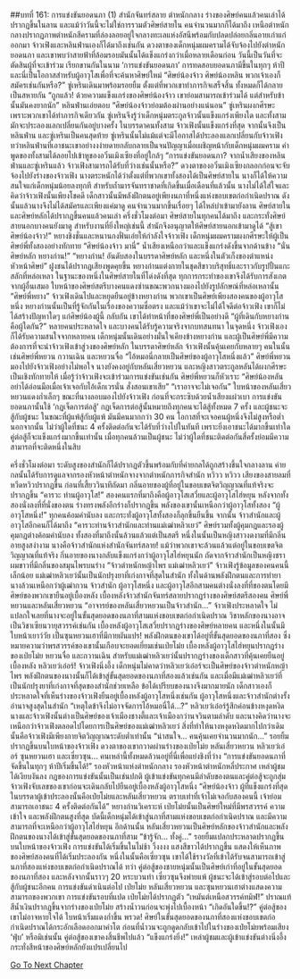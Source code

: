 ##บทที่ 161: การแข่งขันยอดนภา (1)
สำนักจันทร์สลาย ตำหนักกลาง
ร่างของศิษย์คนแล้วคนเล่าได้ปรากฏขึ้นในลาน และแม้ว่าวันนี้จะไม่ใช่การรวมตัวศิษย์สายใน คนจำนวนมากก็ได้มาถึง
เหนือตำหนักกลางปรากฏภาพตำหนักสีครามที่ล่องลอยอยู่ใจกลางทะเลแห่งอัสนีพร้อมกับปลดปล่อยกลิ่นอายเก่าแก่ออกมา
จ้าวเฟิงและหลินฟ่านเองก็ได้มาถึงเช่นกัน ดวงตาของเด็กหนุ่มผมครามได้จับจ้องไปยังตำหนักยอดนภา และเขาพบว่าสายฟ้าที่ล้อมรอบมันนั้นได้แข็งแกร่งกว่าเมื่อหลายเดือนก่อน
วันนี้เป็นวันที่จะตัดสินผู้ที่จะเข้าร่วม เรียกขานกันในนาม ‘การแข่งขันยอดนภา’
การทดสอบยอดนภามีขึ้นในทุกๆ ห้าปี และนี่เป็นโอกาสสำหรับผู้อาวุโสเพื่อที่จะค้นหาศิษย์ใหม่
“ศิษย์น้องจ้าว ศิษย์น้องหลิน พวกเจ้าเองก็สมัครเช่นกันหรือ?”
ซู่เหรินเดินมาพร้อมรอยยิ้ม
ตั้งแต่ที่พวกเขาทำภารกิจเสร็จสิ้น ทั้งหมดก็ได้กลายเป็นสหายกัน
“ถูกแล้ว! ด้วยความแข็งแกร่งของศิษย์น้องจ้าว เขาย่อมสามารถเข้าร่วมได้ แต่สำหรับข้านั้นมันคงยากนัก” หลินฟ่านเอ่ยตอบ
“ศิษย์น้องจ้าวย่อมต้องผ่านอย่างแน่นอน”
ซู่เหรินผงกศีรษะ เพราะพวกเขาได้ทำภารกิจเดียวกัน ซู่เหรินจึงรู้ว่าเด็กหนุ่มตระกูลจ้าวนั้นแข็งแกร่งเพียงใด และทั้งสามมักจะประลองแลกเปลี่ยนกันอยู่บางครั้ง
ในบรรดาคนทั้งสาม จ้าวเฟิงนั้นแข็งแกร่งที่สุด จากนั้นจึงเป็นหลินฟ่าน และซู่เหรินเป็นคนสุดท้าย
ซู๋เหรินนั้นไม่แม้แต่จะมีโอกาสได้ประลองแลกเปลี่ยนกับจ้าวเฟิง ทว่าหลินฟ่านที่เอาชนะเขาอย่างงง่ายดายกลับกลายเป็นจนปัญญาเมื่อเผชิญหน้ากับเด็กหนุ่มผมคราม
คำพูดของทั้งสามได้ลอยไปเข้าหูของอวิ๋นเมิงเซียงที่อยู่ใกล้ๆ
“การแข่งขันยอดนภา? จากน้ำเสียงของหลินฟ่านและซู่เหรินแล้ว จ้าวเฟิงสามารถได้รับที่ว่างเช่นนั้นหรือ?”
ดวงตาของอวิ๋นเมิงเซียงกลอกก่อนจะจับจ้องไปยังร่างของจ้าวเฟิง นางตระหนักได้ว่าตั้งแต่ที่พวกเขาทั้งสองได้เป็นศิษย์สายใน นางก็ได้ให้ความสนใจแก่เด็กหนุ่มน้อยลงทุกที
สำหรับถ้ำมารจันทราชาดที่เกิดขึ้นเมื่อเดือนที่แล้วนั้น นางไม่ได้ใส่ใจและคิดว่าจ้าวเฟิงนั้นเพียงโชคดี
เด็กสาวนั้นมีพลังฝึกตนอยู่เพียงนภาที่หนึ่งแห่งขอบเขตก่อกำเนิดปราณ ดังนั้นแล้วนางจึงไม่ได้สมัครและเพียงแค่มาดู
คนจำนวนมากขึ้นเรื่อยๆ ได้ไหล่บ่าเข้ามายังลาน ศิษย์สายในและศิษย์หลักได้ปรากฏขึ้นคนแล้วคนเล่า
ครึ่งชั่วโมงต่อมา
ศิษย์สายในทุกคนได้มาถึง และกระทั่งศิษย์สายนอกบางคนยังมาดู สำหรับงานที่ยิ่งใหญ่เช่นนี้ สำนักจึงอนุญาตให้ศิษย์สายนอกเข้ามาดูได้
“สู้เขา ศิษย์น้องจ้าว!” หยางชิงชั่นและหนานกงฟั่นเอ่ยให้กำลังใจจ้าวเฟิง เด็กหนุ่มผมครามผงกศีรษะให้ผู้เป็นศิษย์พี่ทั้งสองอย่างทักทาย
“ศิษย์น้องจ้าว มานี่” น้ำเสียงเหนือกว่าและแข็งแกร่งดังขึ้นจากด้านข้าง
“นั่นศิษย์หลัก หยางก่าน!”
“หยางก่าน! อันดับสองในบรรดาศิษย์หลัก และหนึ่งในตัวเก็งของตำแหน่งหัวหน้าศิษย์”
ฝูงชนได้ปรากฏเสียงพูดคุยขึ้น
หยางก่านแต่งกายในชุดสีขาวบริสุทธิ์และราวกับรูปปั้นแกะสลักที่หล่อเหลา ในฐานะของหนึ่งในศิษย์สายในที่โด่งดังที่สุด ทุกการกระทำของเขาจึงได้รับการสังเกตจากผู้อื่นเสมอ
ใบหน้าของศิษย์สตรีบางคนแดงซ่านขณะพวกนางมองไปยังรูปลักษณ์ที่หล่อเหลานั้น
“ศิษย์พี่หยาง”
จ้าวเฟิงเดินไปและหยุดยืนอยู่ข้างหยางก่าน พวกเขาเป็นศิษย์เพียงสองคนของผู้อาวุโสหนึ่ง
หยางก่านนั้นเป็นที่รู้จักกันในเรื่องของความซื่อตรง และแม้ว่าเขาจะไม่ได้ใจดีต่อจ้าวเฟิง เขาก็ไม่ได้สร้างปัญหาใดๆ แก่ศิษย์น้องผู้นี้ กลับกัน เขาได้ทำหน้าที่ของศิษย์พี่เป็นอย่างดี
“ผู้ที่เดินกับหยางก่านคือผู้ใดกัน?”
หลายคนประหลาดใจ และบางคนได้รับรู้ความจริงจากบทสนทนา
ในจุดหนึ่ง จ้าวเฟิงเองก็ได้รับความสนใจจากหลายคน
เด็กหนุ่มนั้นเดินอย่างมั่นใจเคียงข้างหยางก่าน และผู้เป็นศิษย์พี่มีความต้องการที่จะนำจ้าวเฟิงเข้าสู่วงของศิษย์หลัก
ในบรรดาศิษย์หลัก จ้าวเฟิงนั้นคุ้นเคยกับหลายๆ คนในนั้นเช่นศิษย์พี่หยวน กวานเฉิน และหยวนจื่อ
“ไอ้หมอนี่กลายเป็นศิษย์ของผู้อาวุโสหนึ่งแล้ว” ศิษย์พี่หยวนมองไปยังจ้าวเฟิงอย่างไม่พอใจ
นางยังคงอยู่กับหลันเสี่ยวหยวน และหญิงสาวตระกูลหลันได้ผงกศีรษะเป็นเชิงทักทายให้
เมื่อรู้ว่าจ้าวเฟิงจะเข้าร่วมการแข่งขันเช่นกัน ศิษย์พี่หยวนก็หัวเราะ
“ศิษย์น้องหลัน อย่าได้อ่อนมือเมื่อเจ้าเจอกับไอ้เด็กเวรนั่น สั่งสอนเขาเสีย”
“เราอาจจะไม่เจอกัน”
ใบหน้าของหลันเสี่ยวหยวนแดงก่ำเล็กๆ ขณะที่นางลอบมองไปยังจ้าวเฟิง ก่อนที่จะกระซิบด้วยน้ำเสียงแผ่วเบา
การแข่งขันยอดนภานั้นใช้ ‘กฎเจ็ดการต่อสู้’
กฎเจ็ดการต่อสู้นั้นหมายถึงทุกคนจะได้สู้ทั้งหมด 7 ครั้ง และผู้ชนะจะสู้กับผู้ชนะ ในขณะที่ผู้แพ้สู้กับผู้แพ้
มันมีคนมากกว่า 30 คน โอกาสที่จะเจอคนผู้หนึ่งจึงไม่สูงหรือต่ำ นอกจากนั้น ไม่ว่าผู้ใดที่ชนะ 4 ครั้งติดต่อกันจะได้รับที่ว่างไปในทันที เพราะยิ่งเอาชนะได้มากขึ้นเท่าใด คู่ต่อสู้ก็จะแข็งแกร่งมากขึ้นเท่านั้น เมื่อทุกคนล้วนเป็นผู้ชนะ
ไม่ว่าผู้ใดที่ชนะติดต่อกันสี่ครั้งย่อมมีความสามารถที่จะติดหนึ่งในสิบ

ครึ่งชั่วโมงต่อมา ระดับสูงของสำนักก็ได้ปรากฏตัวขึ้นพร้อมกับที่ค่ายกลได้ถูกสร้างขึ้นใจกลางลาน
ค่ายกลนั้นได้รับการดูแลจากรองหัวหน้าตำหนักจางจากตำหนักภารกิจสำนัก
หวิวว หวิวว
เสียงของสายลมที่หวีดหวิวปรากฏขึ้น ก่อนที่เสี้ยววินาทีถัดมา กลิ่นอายของผู้ที่อยู่ในขอบเขตจิตวิญญาณที่แท้จริงจะปรากฏขึ้น
“คารวะ ท่านผู้อาวุโส!”
สองคนแรกที่มาถึงคือผู้อาวุโสเสวี่ยและผู้อาวุโสไฮ่หยุน หลังจากทั้งสองนั่งลงที่ที่นั่งของตน ร่างทรงพลังอีกร่างก็ปรากฏขึ้น พลังของเขานั้นเหนือกว่าผู้อาวุโสทั้งสอง
“ผู้อาวุโสหนึ่ง!”
ทุกคนค้อมคำนับลง และกระทั่งผู้อาวุโสทั้งสองก็ลุกขึ้นยืนขึ้น
จากนั้น จ้าวสำนักและผู้อาวุโสอีกคนก็ได้มาถึง
“คารวะท่านจ้าวสำนักและท่านแม่เฒ่าหลิวเยว่”
ศิษย์รวมทั้งผู้คุมกฎและรองผู้คุมกฎต่างค้อมคำนับลง
ทั้งสองที่มาถึงนั้นล้วนแล้วแต่เป็นสตรี หนึ่งในนั้นเป็นหญิงสาวงดงามที่มีกลิ่นอายสูงสง่างาม นางคือจ้าวสำนักแห่งสำนักจันทร์สลาย!
แม้ว่าพวกเขาจะล้วนแล้วแต่อยู่ในขอบเขตจิตวิญญาณที่แท้จริง กิ่นอายของนางกลับแข็งแกร่งกว่าผู้อาวุโสไฮ่หยุนนัก ถัดจากจ้าวสำนักเป็นหญิงชราผมขาวที่มีกลิ่นของสมุนไพรบนร่าง
“จ้าวตำหนักหญ้าไพร แม่เฒ่าหลิวเยว่” จ้าวเฟิงรู้ข้อมูลของคนคนนี้เล็กน้อย
แม่เฒ่าหลิวเยว่นั้นเป็นนักปรุงยาที่เก่งกาจที่สุดในสำนัก ทั้งในด้านพลังฝึกตนและการทำยานางล้วนเหนือกว่าผู้เฒ่ากวน จ้าวสำนัก ผู้อาวุโสหนึ่ง และผู้อาวุโสอีกสามคนต่างนั่งลงที่ที่ของตนโดยมีศิษย์ของพวกเขายืนอยู่เบื้องหลัง
เบื้องหลังจ้าวสำนักจันทร์สลายปรากฏร่างของศิษย์สตรีสองคน ศิษย์พี่หยวนและหลันเสี่ยวหยวน
“อาจารย์ของหลันเสี่ยวหยวนเป็นจ้าวสำนัก...” จ้าวเฟิงประหลาดใจ
ไม่แปลกใจเลยที่นางจะอยู่ในขั้นสุดยอดของนภาที่สามแห่งขอบเขตก่อกำเนิดปราณ วิชาหลักของนางอาจเป็นวิชาเซียนวายุสวรรค์เช่นกัน
เบื้องหลังผู้อาวุโสเสวี่ยปรากฏร่างของศิษย์หลายคน และหนึ่งในนั้นมีใบหน้าเยาว์วัย
เป็นซุนหยวนเฮาที่มีกายผันแปร!
พลังฝึกตนของเขาได้อยู่ที่ขั้นสุดยอดของนภาที่สอง ซึ่งหมายความว่าพรสวรรค์ของเขานั้นเกือบจะยอดเยี่ยมเช่นเป่ยโม่ย
เบื้องหลังผู้อาวุโสไฮ่หยุนปรากฏร่างของเป่ยโม่ย หยวนจื่อ และกวานเฉิน
สำหรับแม่เฒ่าหลิวเยว่นั้นปรากฏร่างของเด็กสาวที่คุ้นเคยยืนอยู่เบื้องหลัง
หลิวเยว่เอ๋อร์!
จ้าวเฟิงนิ่งอึ้ง เด็กหนุ่มไม่คาดว่าหลิวเยว่เอ๋อร์จะเป็นศิษย์ของจ้าวตำหนักหญ้าไพร พลังฝึกตนของนางนั้นก็ได้เข้าสู่ขั้นสุดยอดของนภาที่สองแล้วเช่นกัน และเมื่อมีแม่เฒ่าหลิวเยว่ที่เป็นนักปรุงยาที่เก่งกาจที่สุดของสำนักช่วยเหลือ ข้อได้เปรียบของนางจึงมากมายนัก
เด็กสาวเองก็ประหลาดใจที่เห็นร่างของจ้าวเฟิงยืนอยู่เบื้องหลังผู้อาวุโสหนึ่งเช่นกัน
ผู้อาวุโสหนึ่งและจ้าวสำนักต่างรั้งอำนาจสูงสุดในสำนัก
“เหตุใดข้าจึงไม่อาจจัดการไอ้หมอนี่ได้...?” หลิวเยว่เอ๋อร์รู้สึกค่อนข้างหงุดหงิด
นางและจ้าวเฟิงนั้นต่างเป็นศิษย์ของเจ้าเมืองชางตี้และเจ้าเมืองกว่านจวินตามลำดับ และนางคิดว่านางจะเหนือกว่าจ้าวเฟิงตลอดไปโดยการเป็นศิษย์ของแม่เฒ่าหลิวเยว่ สิ่งที่ทำให้นางหงุดหงิดมากไปกว่าเดิมนั้นคือจ้าวเฟิงมีเพียงกายจิตวิญญาณระดับต่ำเท่านั้น
“น่าสนใจ... คนคุ้นเคยจำนวนมากนัก...” รอยยิ้มปรากฏขึ้นบนใบหน้าของจ้าวเฟิง
ดวงตาของเขากวาดผ่านร่างของเป่ยโม่ย หลันเสี่ยวหยวน หลิวเยว่เอ๋อร์ ซุนหยวนเฮา และเซี่ยวซุน…
คนเหล่านี้ทั้งหมดล้วนอยู่ที่นี่เพื่อแย่งชิงที่ว่าง
“การแข่งขันยอดนภาที่จัดขึ้นในทุกๆ ห้าปีเริ่มขึ้นได้!” รองหัวหน้าแห่งตำหนักกลาง รองหัวหน้าตำหนักหลี่ประกาศ
เหล่าผู้ชมได้เงียบงันลง กฎของการแข่งขันนั้นเป็นเช่นปกติ ผู้เข้าแข่งขันทุกคนมีลำดับของตนและคู่ต่อสู้จะถูกสุ่ม
จ้าวเฟิงจับเลขของเขาก่อนจะเดินกลับไปยืนอยู่เบื้องหลังผู้อาวุโสหนึ่ง
“ศิษย์น้องจ้าว ผู้ที่แข็งแกร่งที่สุดในบรรดาผู้เข้าประลองนั้นคือเป่ยโม่ยและหลันเสี่ยวหยวน ตราบเท่าที่เจ้าไม่เจอกับสองคนนี้ เจ้าย่อมสามารถเอาชนะ 4 ครั้งติดต่อกันได้” หยางก่านวิเคราะห์
เป่ยโม่ยนั้นเป็นศิษย์ใหม่ที่มีพรสวรรค์ ความเข้าใจ และพลังฝึกตนสูงที่สุด บัดนี้เด็กหนุ่มได้เข้าสู่นภาที่สามแห่งขอบเขตก่อกำเนิดปราณ และมีความสามารถที่จะเหนือกว่าผู้อาวุโสไฮ่หยุน
อีกด้านนั้น หลันเสี่ยวหยวนเป็นศิษย์หลักของจ้าวสำนักและพลังฝึกตนของนางได้เข้าสู่ขั้นสุดยอดของนภาที่สาม
“ข้ารู้จัก... ทั้งคู่...”
รอยยิ้มแปลกประหลาดปรากฏขึ้นบนใบหน้าของจ้าวเฟิง
การแข่งขันได้เริ่มขึ้นในไม่ช้า
วิ้งงงง
แสงสีขาวได้ปรากฏขึ้น แสดงให้เห็นภาพของศิษย์สองคนที่ได้เริ่มประลองกัน
หนึ่งในนั้นคือเซี่ยวซุน เขาได้ใช้รางวัลที่เข้าได้รับจนสามารถเข้าสู่นภาที่สองแห่งขอบเขตก่อกำเนิดปราณได้
ทว่า คู่ต่อสู้ของชายหนุ่มนั้นเป็นศิษย์เก่าที่อยู่ในขั้นสุดยอดของนภาที่สอง และหลังจากนั้นราวๆ 20 หระบวนท่า เซี่ยวซุนจึงพ่ายแพ้
ผู้ชนะจะได้เข้าสู่รอบต่อไปและสู้กับผู้ชนะอีกคน
การแข่งขันดำเนินต่อไป เป่ยโม่ย หลันเสี่ยวหยวน และซุนหยวนเฮาต่างแสดงความสามารถของพวกเขา
การแข่งขันรอบที่แปด เป่ยโม่ยได้ปรากฏตัว
“เหมันต์เหนือสวรรค์ทมิฬ!”
ปราณแท้สีน้ำเงินปรากฏขึ้นจากร่างของเป่ยโม่ย สร้างน้ำวนก่อนจะพุ่งไปเบื้องหน้า
“เกิดอันใดขึ้น!?”
คู่ต่อสู้ของเขาไม่อาจหายใจได้ ใบหน้าเริ่มแดงก่ำขึ้น
พรวด!
ศิษย์ในขั้นสุดยอดของนภาที่สองแห่งขอบเขตก่อกำเนิดปราณได้กระอักเลือดออกมาคำโต ก่อนที่น้ำวนจะถูกดูดกลับเข้าไปในร่างของเป่ยโม่ยพร้อมเสียง ‘ฟุ่บ’ หรือมิเช่นนั้น คู่ต่อสู้ของเขาคงสิ้นชีพไปแล้ว
“แข็งแกร่งยิ่ง!”
เหล่าผู้ชมและผู้เข้าแข่งขันต่างนิ่งอึ้ง กระทั่งสีหน้าของศิษย์หลักยังแปรเปลี่ยนไป



[Go To Next Chapter]( ./162.md)
